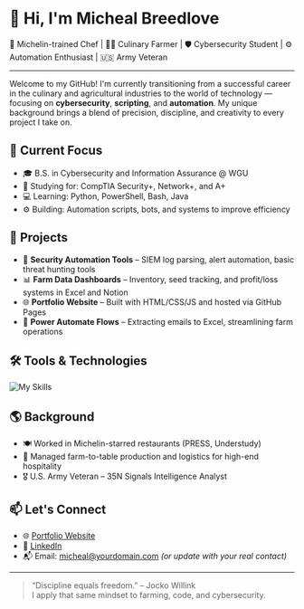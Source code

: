 # 👋 Hi, I'm Micheal Breedlove

🌱 Michelin-trained Chef | 🧑‍🌾 Culinary Farmer | 🛡️ Cybersecurity Student | ⚙️ Automation Enthusiast | 🇺🇸 Army Veteran

---

Welcome to my GitHub! I'm currently transitioning from a successful career in the culinary and agricultural industries to the world of technology — focusing on **cybersecurity**, **scripting**, and **automation**. My unique background brings a blend of precision, discipline, and creativity to every project I take on.

## 🧠 Current Focus

- 🎓 B.S. in Cybersecurity and Information Assurance @ WGU  
- 📜 Studying for: CompTIA Security+, Network+, and A+  
- 💻 Learning: Python, PowerShell, Bash, Java  
- ⚙️ Building: Automation scripts, bots, and systems to improve efficiency  

## 🚀 Projects

- 🔐 **Security Automation Tools** – SIEM log parsing, alert automation, basic threat hunting tools  
- 📊 **Farm Data Dashboards** – Inventory, seed tracking, and profit/loss systems in Excel and Notion  
- 🌐 **Portfolio Website** – Built with HTML/CSS/JS and hosted via GitHub Pages  
- 🤖 **Power Automate Flows** – Extracting emails to Excel, streamlining farm operations  

## 🛠️ Tools & Technologies

![My Skills](https://skillicons.dev/icons?i=python,powershell,js,bash,html,css,java,git,github,notion,vscode,linux)

## 🌎 Background

- 🍽️ Worked in Michelin-starred restaurants (PRESS, Understudy)  
- 🌱 Managed farm-to-table production and logistics for high-end hospitality  
- 🎖️ U.S. Army Veteran – 35N Signals Intelligence Analyst  

## 📫 Let's Connect

- 🌐 [Portfolio Website](https://michealbreedlove.com)  
- 💼 [LinkedIn](https://www.linkedin.com/in/micheal-breedlove)  
- 📬 Email: micheal@yourdomain.com *(or update with your real contact)*  

---

> “Discipline equals freedom.” – Jocko Willink  
> I apply that same mindset to farming, code, and cybersecurity.
